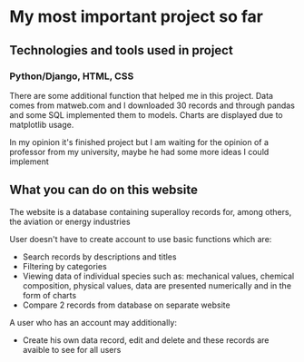 # My most important project so far

## Technologies and tools used in project
### Python/Django, HTML, CSS
There are some additional function that helped me in this project. Data comes from matweb.com and I downloaded 30 records and through pandas and some SQL implemented them to models. Charts are displayed due to matplotlib usage.

In my opinion it's finished project but I am waiting for the opinion of a professor from my university, maybe he had some more ideas I could implement

## What you can do on this website

The website is a database containing superalloy records for, among others, the aviation or energy industries

User doesn't have to create account to use basic functions which are:
- Search records by descriptions and titles
- Filtering by categories
- Viewing data of individual species such as: mechanical values, chemical composition, physical values, data are presented numerically and in the form of charts
- Compare 2 records from database on separate website

A user who has an account may additionally:
- Create his own data record, edit and delete and these records are avaible to see for all users

